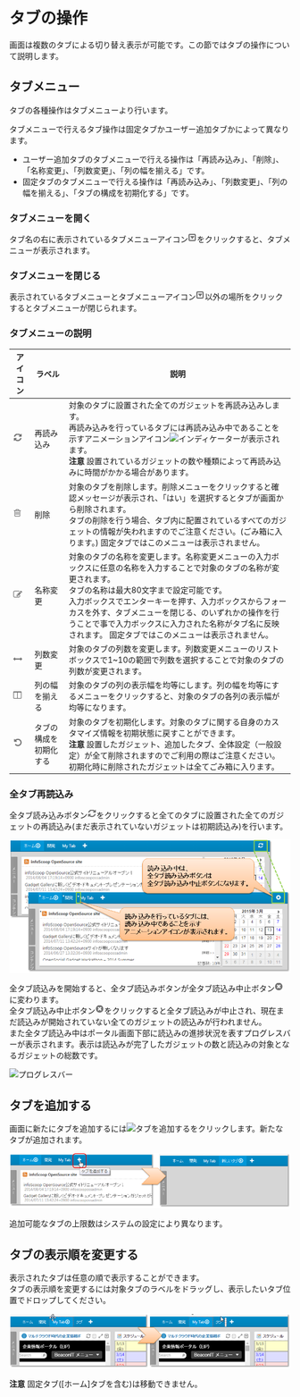 # タブの操作

画面は複数のタブによる切り替え表示が可能です。この節ではタブの操作について説明します。


## タブメニュー

タブの各種操作はタブメニューより行います。

タブメニューで行えるタブ操作は固定タブかユーザー追加タブかによって異なります。

* ユーザー追加タブのタブメニューで行える操作は「再読み込み」、「削除」、「名称変更」、「列数変更」、「列の幅を揃える」です。
* 固定タブのタブメニューで行える操作は「再読み込み」、「列数変更」、「列の幅を揃える」、「タブの構成を初期化する」です。

### タブメニューを開く

タブ名の右に表示されているタブメニューアイコン![タブメニュー表示アイコン][Gadget Menu icon]をクリックすると、タブメニューが表示されます。


### タブメニューを閉じる

表示されているタブメニューとタブメニューアイコン![タブメニュー表示アイコン][Gadget Menu icon]以外の場所をクリックするとタブメニューが閉じられます。


### タブメニューの説明

<table>
    <thead>
        <tr>
            <th>アイコン</th><th>ラベル</th><th>説明</th>
        </tr>
    </thead>
    <tbody>
        <tr>
            <td><img src="../../images/refresh.gif" alt="再読み込みアイコン"></td>
            <td>再読み込み</td>
            <td>
                対象のタブに設置された全てのガジェットを再読み込みします。<br>
                再読み込みを行っているタブには再読み込み中であることを示すアニメーションアイコン<img src="../../images/indicator.gif" alt="インディケーター">が表示されます。<br>
                <strong>注意</strong> 設置されているガジェットの数や種類によって再読み込みに時間がかかる場合があります。
            </td>
        </tr>
        <tr>
            <td><img src="../../images/trash.gif" alt="削除アイコン"></td>
            <td>削除</td>
            <td>
                対象のタブを削除します。削除メニューをクリックすると確認メッセージが表示され、「はい」を選択するとタブが画面から削除されます。<br>
                タブの削除を行う場合、タブ内に配置されているすべてのガジェットの情報が失われますのでご注意ください。(ごみ箱に入ります。)
                固定タブではこのメニューは表示されません。
            </td>
        </tr>
        <tr>
            <td><img src="../../images/edit.gif" alt="名称変更アイコン"></td>
            <td>名称変更</td>
            <td>
                対象のタブの名称を変更します。名称変更メニューの入力ボックスに任意の名称を入力することで対象のタブの名称が変更されます。<br>
                タブの名称は最大80文字まで設定可能です。<br>
                入力ボックスでエンターキーを押す、入力ボックスからフォーカスを外す、タブメニューを閉じる、のいずれかの操作を行うことで事で入力ボックスに入力された名称がタブ名に反映されます。
                固定タブではこのメニューは表示されません。
            </td>
        </tr>
        <tr>
            <td><img src="../../images/changeColumn.gif" alt="列数変更アイコン"></td>
            <td>列数変更</td>
            <td>
                対象のタブの列数を変更します。列数変更メニューのリストボックスで1~10の範囲で列数を選択することで対象のタブの列数が変更されます。
            </td>
        </tr>
        <tr>
            <td><img src="../../images/changeColumn2.gif" alt="列幅均等化アイコン"></td>
            <td>列の幅を揃える</td>
            <td>
                対象のタブの列の表示幅を均等にします。列の幅を均等にするメニューをクリックすると、対象のタブの各列の表示幅が均等になります。
            </td>
        </tr>
        <tr>
            <td><img src="../../images/init_tab.gif" alt="タブ構成初期化アイコン"></td>
            <td>タブの構成を初期化する</td>
            <td>
                対象のタブを初期化します。対象のタブに関する自身のカスタマイズ情報を初期状態に戻すことができます。<br>
                <b>注意</b> 設置したガジェット、追加したタブ、全体設定（一般設定）が全て削除されますのでご利用の際はご注意ください。<br>
                初期化時に削除されたガジェットは全てごみ箱に入ります。
            </td>
        </tr>
    </tbody>
</table>


### 全タブ再読込み

全タブ読み込みボタン![再読み込みアイコン][Refresh icon]をクリックすると全てのタブに設置された全てのガジェットの再読込み(まだ表示されていないガジェットは初期読込み)を行います。

![全タブ再読み込み][Reloading all tab]

全タブ読込みを開始すると、全タブ読込みボタンが全タブ読込み中止ボタン![中止アイコン][Stop icon]に変わります。  
全タブ読込み中止ボタン![中止アイコン][Stop icon]をクリックすると全タブ読込みが中止され、現在まだ読込みが開始されていない全てのガジェットの読込みが行われません。  
また全タブ読込み中はポータル画面下部に読込みの進捗状況を表すプログレスバーが表示されます。表示は読込みが完了したガジェットの数と読込みの対象となるガジェットの総数です。

![プログレスバー][Progress bar]


## タブを追加する

画面に新たにタブを追加するには![タブを追加する][Add the tab]をクリックします。新たなタブが追加されます。

![タブの追加][Adding the tab]

追加可能なタブの上限数はシステムの設定により異なります。


## タブの表示順を変更する

表示されたタブは任意の順で表示することができます。  
タブの表示順を変更するには対象タブのラベルをドラッグし、表示したいタブ位置でドロップしてください。

![タブの表示順の変更][Changing the Display Order]

**注意** 固定タブ([ホーム]タブを含む)は移動できません。


[Reloading all tab]: images/user-panel/operations-of-a-tab-1.png "全タブ再読み込み"
[Add the tab]: images/user-panel/operations-of-a-tab-4.gif "タブを追加する"
[Adding the tab]: images/user-panel/operations-of-a-tab-2.png "タブの追加"
[Changing the Display Order]: images/user-panel/operations-of-a-tab-3.png "タブの表示順の変更"
[Gadget Menu icon]: ../../images/show_hidden_icons.gif "タブメニュー表示アイコン"
[Progress bar]: ../../images/all_refresh_progress.png "プログレスバー"
[Refresh icon]: ../../images/refresh.gif "再読み込みアイコン"
[Stop icon]: ../../images/stop.gif "中止アイコン"
